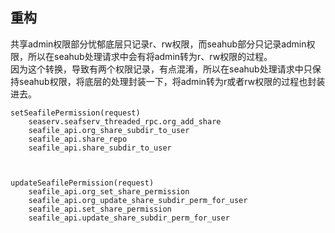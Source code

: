 ## 重构

共享admin权限部分忧郁底层只记录r、rw权限，而seahub部分只记录admin权限，所以在seahub处理请求中会有将admin转为r、rw权限的过程。  
因为这个转换，导致有两个权限记录，有点混淆，所以在seahub处理请求中只保持seahub权限，将底层的处理封装一下，将admin转为r或者rw权限的过程也封装进去。

```
setSeafilePermission(request)
	seaserv.seafserv_threaded_rpc.org_add_share
	seafile_api.org_share_subdir_to_user
	seafile_api.share_repo
	seafile_api.share_subdir_to_user
	
	

updateSeafilePermission(request)
	seafile_api.org_set_share_permission
	seafile_api.org_update_share_subdir_perm_for_user
	seafile_api.set_share_permission
	seafile_api.update_share_subdir_perm_for_user
```
